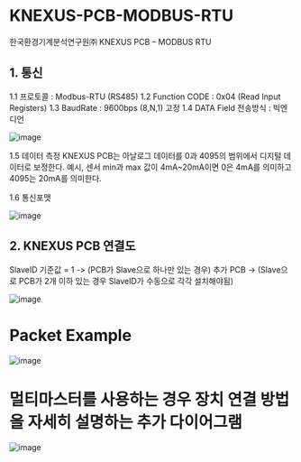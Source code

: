 # KNEXUS-PCB-MODBUS-RTU
한국환경기계분석연구원㈜ KNEXUS PCB – MODBUS RTU

## 1. 통신
 
1.1 프로토콜 : Modbus-RTU (RS485) 
1.2 Function CODE : 0x04 (Read Input Registers)
1.3 BaudRate : 9600bps (8,N,1) 고정 
1.4 DATA Field 전송방식 : 빅엔디언

![image](https://github.com/akbarali2019/KNEXUS-PCB-MODBUS-RTU/assets/52565814/ab1ee338-b95c-4634-aa03-ec43933baf18)

1.5 데이터 측정
KNEXUS PCB는 아날로그 데이터를 0과 4095의 범위에서 디지털 데이터로 보정한다. 예시, 센서 min과 max 값이 4mA~20mA이면 0은 4mA를 의미하고 4095는 20mA를 의미한다.

1.6 통신포맷

![image](https://github.com/akbarali2019/KNEXUS-PCB-MODBUS-RTU/assets/52565814/18044930-7c75-4052-a7ad-5b3d5887b094)

## 2. KNEXUS PCB 연결도

SlaveID 기준값 = 1 -> (PCB가 Slave으로 하나만 있는 경우)
추가 PCB -> (Slave으로 PCB가 2개 이하 있는 경우 SlaveID가 수동으로 각각 설치해야됨) 

![image](https://github.com/akbarali2019/KNEXUS-PCB-MODBUS-RTU/assets/52565814/91c266e7-5fca-420e-b488-cf5318d5a55b)

# Packet Example

![image](https://github.com/akbarali2019/KNEXUS-PCB-MODBUS-RTU/assets/52565814/7df0b58b-7509-4db0-bec9-f9817411c12f)

# 멀티마스터를 사용하는 경우 장치 연결 방법을 자세히 설명하는 추가 다이어그램

![image](https://github.com/akbarali2019/KNEXUS-PCB-MODBUS-RTU/assets/52565814/6346ba28-db27-4bd6-a889-090a9e28abb3)
